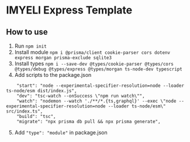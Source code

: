 # IMYELI Express Template
## How to use
1. Run `npm init`
2. Install module `npm i @prisma/client cookie-parser cors dotenv express morgan prisma-exclude sqlite3`
3. Install types `npm i --save-dev @types/cookie-parser @types/cors @types/debug @types/express @types/morgan ts-node-dev typescript`
4. Add scripts to the package.json
```
    "start": "node --experimental-specifier-resolution=node --loader ts-node/esm dist/index.js",
    "dev": "tsc-watch --onSuccess \"npm run watch\"",
    "watch": "nodemon --watch './**/*.{ts,graphql}' --exec \"node --experimental-specifier-resolution=node --loader ts-node/esm\" src/index.ts",
    "build": "tsc",
    "migrate": "npx prisma db pull && npx prisma generate",
```
5. Add `"type": "module"` in package.json